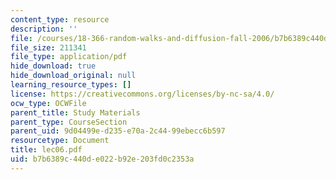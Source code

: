 ```yaml
---
content_type: resource
description: ''
file: /courses/18-366-random-walks-and-diffusion-fall-2006/b7b6389c440de022b92e203fd0c2353a_lec06.pdf
file_size: 211341
file_type: application/pdf
hide_download: true
hide_download_original: null
learning_resource_types: []
license: https://creativecommons.org/licenses/by-nc-sa/4.0/
ocw_type: OCWFile
parent_title: Study Materials
parent_type: CourseSection
parent_uid: 9d04499e-d235-e70a-2c44-99ebecc6b597
resourcetype: Document
title: lec06.pdf
uid: b7b6389c-440d-e022-b92e-203fd0c2353a
---
```

